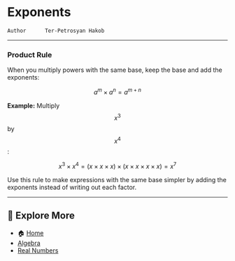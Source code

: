 # Exponents

```info
Author      Ter-Petrosyan Hakob
```

---

### Product Rule

 
When you multiply powers with the same base, keep the base and add the exponents:  

$$
    a^m \times a^n = a^{m + n}
$$

**Example:**  Multiply $$x^3$$ by $$x^4$$:  

$$
    x^3 \times x^4 
    = (x \times x \times x) \times (x \times x \times x \times x) 
    = x^7
$$

Use this rule to make expressions with the same base simpler by adding the exponents instead of writing out each factor.

---

## 📌 Explore More

- 🏠 [Home](./../../../README.md)
- [Algebra](./../tutorials.md)
- [Real Numbers](./1_Real_Numbers.md)

